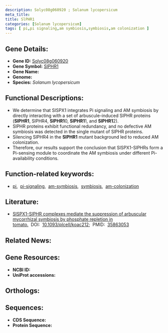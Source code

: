 ```yaml
---
description: Solyc08g060920 ; Solanum lycopersicum
meta_title:
title: SlPHR1
categories: [Solanum lycopersicum]
tags: [ pi,pi signaling,am symbiosis,symbiosis,am colonization ]
---
```


## Gene Details:
- **Gene ID:** [Solyc08g060920]()
- **Gene Symbol:** <u>SlPHR1</u>
- **Gene Name:** 
- **Genome:** []()
- **Species:** *Solanum lycopersicum*

## Functional Descriptions:
   - We determine that SlSPX1 integrates Pi signaling and AM symbiosis by directly interacting with a set of arbuscule-induced SlPHR proteins (**SlPHR1**, SlPHR4, **SlPHR1**0, **SlPHR1**1, and **SlPHR1**2).
   - SlPHR proteins exhibit functional redundancy, and no defective AM symbiosis was detected in the single mutant of SlPHR proteins.
   - Silencing SlPHR4 in the **SlPHR1** mutant background led to reduced AM colonization.
   - Therefore, our results support the conclusion that SlSPX1-SlPHRs form a Pi-sensing module to coordinate the AM symbiosis under different Pi-availability conditions.

## Function-related keywords:
   - [pi](/tags/pi/),&nbsp;&nbsp;[pi-signaling](/tags/pi-signaling/),&nbsp;&nbsp;[am-symbiosis](/tags/am-symbiosis/),&nbsp;&nbsp;[symbiosis](/tags/symbiosis/),&nbsp;&nbsp;[am-colonization](/tags/am-colonization/)

## Literature:
   - [SlSPX1-SlPHR complexes mediate the suppression of arbuscular mycorrhizal symbiosis by phosphate repletion in tomato.](https://doi.org/10.1093/plcell/koac212)&nbsp;&nbsp;DOI:&nbsp;&nbsp;[10.1093/plcell/koac212](https://doi.org/10.1093/plcell/koac212);&nbsp;&nbsp;PMID:&nbsp;&nbsp;[35863053](https://pubmed.ncbi.nlm.nih.gov/35863053/)

## Related News:

## Gene Resources:
- **NCBI ID:**  [](https://www.ncbi.nlm.nih.gov/gene/?term=)
- **UniProt accessions:**  [](https://www.uniprot.org/uniprotkb//entry)

## Orthologs:

## Sequences:
- **CDS Sequence:**
- **Protein Sequence:**
